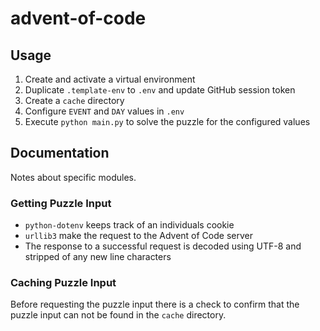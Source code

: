 # advent-of-code

## Usage
1) Create and activate a virtual environment
1) Duplicate `.template-env` to `.env` and update GitHub session token
1) Create a `cache` directory
1) Configure `EVENT` and `DAY` values in `.env`
1) Execute `python main.py` to solve the puzzle for the configured values

## Documentation
Notes about specific modules.

### Getting Puzzle Input
- `python-dotenv` keeps track of an individuals cookie
- `urllib3` make the request to the Advent of Code server
- The response to a successful request is decoded using UTF-8 and stripped of any new line characters

### Caching Puzzle Input
Before requesting the puzzle input there is a check to confirm that the puzzle input can not be found in the `cache` directory.